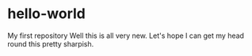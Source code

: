 # hello-world
My first repository
Well this is all very new. Let's hope I can get my head round this pretty sharpish.
